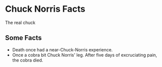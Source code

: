 # Chuck Norris Facts

The real chuck

## Some Facts

* Death once had a near-Chuck-Norris experience.
* Once a cobra bit Chuck Norris' leg. After five days of excruciating pain, the cobra died.
